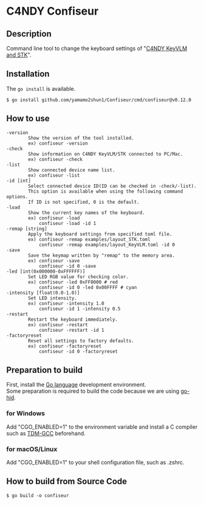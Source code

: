 # C4NDY Confiseur

## Description
Command line tool to change the keyboard settings of "[C4NDY KeyVLM and STK](https://github.com/yamamo2shun1/C4NDY)".

## Installation
The `go install` is available.

```shellscript
$ go install github.com/yamamo2shun1/Confiseur/cmd/confiseur@v0.12.0
```

## How to use
```Less
-version
        Show the version of the tool installed.
        ex) confiseur -version
-check
        Show information on C4NDY KeyVLM/STK connected to PC/Mac.
        ex) confiseur -check
-list
        Show connected device name list.
        ex) confiseur -list
-id [int]
        Select connected device ID(ID can be checked in -check/-list).
        This option is available when using the following command options.
        If ID is not specified, 0 is the default.
-load
        Show the current key names of the keyboard.
        ex) confiseur -load
            confiseur -load -id 1
-remap [string]
        Apply the keyboard settings from specified toml file.
        ex) confiseur -remap examples/layout_STK.toml
            confiseur -remap examples/layout_KeyVLM.toml -id 0
-save
        Save the keymap written by "remap" to the memory area.
        ex) confiseur -save
            confiseur -id 0 -save
-led [int(0x000000-0xFFFFFF)]
        Set LED RGB value for checking color.
        ex) confiseur -led 0xFF0000 # red
            confiseur -id 0 -led 0x00FFFF # cyan
-intensity [float(0.0-1.0)]
        Set LED intensity.
        ex) confiseur -intensity 1.0
            confiseur -id 1 -intensity 0.5
-restart
        Restart the keyboard immediately.
        ex) confiseur -restart
            confiseur -restart -id 1
-factoryreset
        Reset all settings to factory defaults.
        ex) confiseur -factoryreset
            confiseur -id 0 -factoryreset
```

## Preparation to build
First, install the [Go language](https://go.dev/) development environment.  
Some preparation is required to build the code because we are using [go-hid](https://github.com/sstallion/go-hid).

### for Windows
Add "CGO_ENABLED=1" to the environment variable and install a C compiler such as [TDM-GCC](https://jmeubank.github.io/tdm-gcc/) beforehand.

### for macOS/Linux
Add "CGO_ENABLED=1" to your shell configuration file, such as .zshrc.

## How to build from Source Code

```shellscript
$ go build -o confiseur
```
